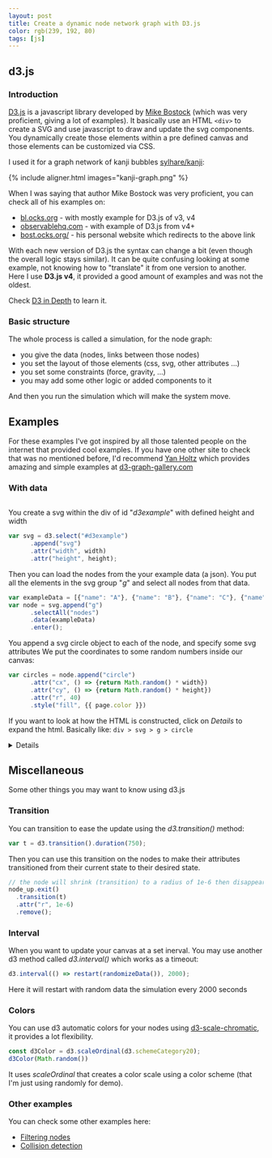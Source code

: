 ```yaml
---
layout: post
title: Create a dynamic node network graph with D3.js
color: rgb(239, 192, 80)
tags: [js]
---
```


## d3.js

### Introduction

[D3.js](https://d3js.org/) is a javascript library developed by [Mike Bostock](https://github.com/mbostock) (which was very proficient, giving a lot of examples).
It basically use an HTML `<div>` to create a SVG and use javascript to draw and update the svg components.
You dynamically create those elements within a pre defined canvas and those elements can be customized via CSS.

I used it for a graph network of kanji bubbles [sylhare/kanji](https://sylhare.github.io/kanji/graph/):

{% include aligner.html images="kanji-graph.png" %}

When I was saying that author Mike Bostock was very proficient, you can check all of his examples on:
 - [bl.ocks.org](https://bl.ocks.org/mbostock) - with mostly example for D3.js of v3, v4
 - [observablehq.com](https://observablehq.com/@mbostock) - with example of D3.js from v4+
 - [bost.ocks.org/](https://bost.ocks.org/mike/) - his personal website which redirects to the above link 
 
With each new version of D3.js the syntax can change a bit (even though the overall logic stays similar). 
It can be quite confusing looking at some example, not knowing how to "translate" it from one version to another.
Here I use **D3.js v4**, it provided a good amount of examples and was not the oldest.
 
Check [D3 in Depth](https://www.d3indepth.com/introduction/) to learn it.

### Basic structure

The whole process is called a simulation, for the node graph:
 - you give the data (nodes, links between those nodes)
 - you set the layout of those elements (css, svg, other attributes ...)
 - you set some constraints (force, gravity, ...)
 - you may add some other logic or added components to it
 
And then you run the simulation which will make the system move.

## Examples

For these examples I've got inspired by all those talented people on the internet 
that provided cool examples.
If you have one other site to check that was no mentioned before, I'd recommend [Yan Holtz](https://www.yan-holtz.com/)
which provides amazing and simple examples at [d3-graph-gallery.com](https://www.d3-graph-gallery.com)

<script>
 color = "{{ page.color }}"
</script>

### With data


<div id="d3example" class="center"></div>

You create a svg within the div of id "_d3example_" with defined height and width

```js
var svg = d3.select("#d3example")
      .append("svg")
      .attr("width", width)
      .attr("height", height);
```

Then you can load the nodes from the your example data (a json).
You put all the elements in the svg group "_g_" and select all nodes from that data.

```js
var exampleData = [{"name": "A"}, {"name": "B"}, {"name": "C"}, {"name": "D"}];
var node = svg.append("g")
      .selectAll("nodes")
      .data(exampleData)
      .enter();
```      

You append a svg circle object to each of the node, and specify some svg attributes
We put the coordinates to some random numbers inside our canvas:

```js      
var circles = node.append("circle")
      .attr("cx", () => {return Math.random() * width})
      .attr("cy", () => {return Math.random() * height})
      .attr("r", 40)
      .style("fill", {{ page.color }})
```

If you want to look at how the HTML is constructed, click on _Details_ to expand the html.
Basically like: `div > svg > g > circle`

<details>
{% highlight html %}
<div id="d3example"> 
    <svg width="450" height="450">
        <circle cx="225" cy="225" r="40" style="fill: {{ page.color }}"></circle>
        <circle cx="..." cy="..." r="40" style="fill: {{ page.color }}"></circle>
    </svg>
</div>
{% endhighlight %}
</details>


## Miscellaneous 

Some other things you may want to know using d3.js

### Transition

You can transition to ease the update using the _d3.transition()_ method:

```js
var t = d3.transition().duration(750);
```

Then you can use this transition on the nodes to make their attributes transitioned from their current state 
to their desired state.

```js
// the node will shrink (transition) to a radius of 1e-6 then disappear
node_up.exit()
  .transition(t)
  .attr("r", 1e-6)
  .remove();
```

### Interval

When you want to update your canvas at a set inerval.
You may use another d3 method called _d3.interval()_ which works as a timeout:

```js
d3.interval(() => restart(randomizeData()), 2000);
```

Here it will restart with random data the simulation every 2000 seconds

### Colors

You can use d3 automatic colors for your nodes using [d3-scale-chromatic](https://github.com/d3/d3-scale-chromatic), 
it provides a lot flexibility.

```js
const d3Color = d3.scaleOrdinal(d3.schemeCategory20);
d3Color(Math.random())
```            
It uses _scaleOrdinal_ that creates a color scale using a color scheme (that I'm just using randomly for demo).

### Other examples

You can check some other examples here:

- [Filtering nodes](https://bl.ocks.org/denisemauldin/cdd667cbaf7b45d600a634c8ae32fae5)
- [Collision detection](https://bl.ocks.org/mbostock/3231298)


<script src="https://d3js.org/d3.v4.min.js"></script>
<script src="{{ 'assets/js/d3.common.js' | relative_url }}"></script>
<script src="{{ 'assets/js/d3.example.js' | relative_url }}"></script>
<!-- CSS of the tooltip -->
<style>
 .center {
   display: flex;
   justify-content: center;
 }
 
 #inner {
   display: inline-block;
 }
</style>

